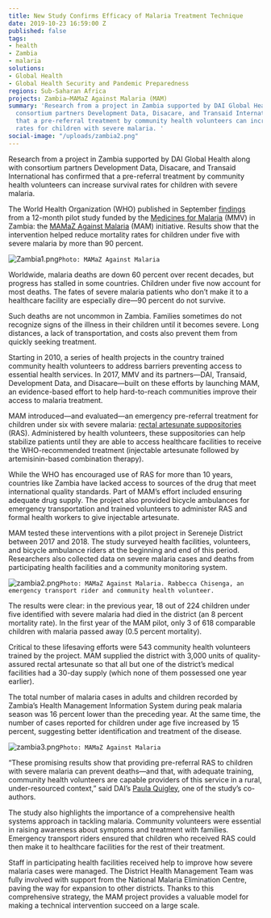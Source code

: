 ```yaml
---
title: New Study Confirms Efficacy of Malaria Treatment Technique
date: 2019-10-23 16:59:00 Z
published: false
tags:
- health
- Zambia
- malaria
solutions:
- Global Health
- Global Health Security and Pandemic Preparedness
regions: Sub-Saharan Africa
projects: Zambia—MAMaZ Against Malaria (MAM)
summary: 'Research from a project in Zambia supported by DAI Global Health along with
  consortium partners Development Data, Disacare, and Transaid International has confirmed
  that a pre-referral treatment by community health volunteers can increase survival
  rates for children with severe malaria. '
social-image: "/uploads/zambia2.png"
---
```


Research from a project in Zambia supported by DAI Global Health along with consortium partners Development Data, Disacare, and Transaid International has confirmed that a pre-referral treatment by community health volunteers can increase survival rates for children with severe malaria. 

The World Health Organization (WHO) published in September [findings](https://www.who.int/bulletin/online_first/BLT.19.231506.pdf) from a 12-month pilot study funded by the [Medicines for Malaria](https://www.mmv.org/) (MMV) in Zambia: the [MAMaZ Against Malaria](https://www.dai.com/our-work/projects/zambia-mamaz-against-malaria) (MAM) initiative. Results show that the intervention helped reduce mortality rates for children under five with severe malaria by more than 90 percent. 

![Zambia1.png](/uploads/Zambia1.png)`Photo: MAMaZ Against Malaria`

Worldwide, malaria deaths are down 60 percent over recent decades, but progress has stalled in some countries. Children under five now account for most deaths. The fates of severe malaria patients who don’t make it to a healthcare facility are especially dire—90 percent do not survive. 

Such deaths are not uncommon in Zambia. Families sometimes do not recognize signs of the illness in their children until it becomes severe. Long distances, a lack of transportation, and costs also prevent them from quickly seeking treatment. 

Starting in 2010, a series of health projects in the country trained community health volunteers to address barriers preventing access to essential health services. In 2017, MMV and its partners—DAI, Transaid, Development Data, and Disacare—built on these efforts by launching MAM, an evidence-based effort to help hard-to-reach communities improve their access to malaria treatment.
 
MAM introduced—and evaluated—an emergency pre-referral treatment for children under six with severe malaria: [rectal artesunate suppositories](https://www.mmv.org/access/products-projects/rectal-artesunate-ras) (RAS). Administered by health volunteers, these suppositories can help stabilize patients until they are able to access healthcare facilities to receive the WHO-recommended treatment (injectable artesunate followed by artemisinin-based combination therapy). 

While the WHO has encouraged use of RAS for more than 10 years, countries like Zambia have lacked access to sources of the drug that meet international quality standards. Part of MAM’s effort included ensuring adequate drug supply. The project also provided bicycle ambulances for emergency transportation and trained volunteers to administer RAS and formal health workers to give injectable artesunate. 

MAM tested these interventions with a pilot project in Sereneje District between 2017 and 2018. The study surveyed health facilities, volunteers, and bicycle ambulance riders at the beginning and end of this period. Researchers also collected data on severe malaria cases and deaths from participating health facilities and a community monitoring system. 

![zambia2.png](/uploads/zambia2.png)`Photo: MAMaZ Against Malaria. Rabbecca Chisenga, an emergency transport rider and community health volunteer.` 

The results were clear: in the previous year, 18 out of 224 children under five identified with severe malaria had died in the district (an 8 percent mortality rate). In the first year of the MAM pilot, only 3 of 618 comparable children with malaria passed away (0.5 percent mortality). 

Critical to these lifesaving efforts were 543 community health volunteers trained by the project. MAM supplied the district with 3,000 units of quality-assured rectal artesunate so that all but one of the district’s medical facilities had a 30-day supply (which none of them possessed one year earlier). 

The total number of malaria cases in adults and children recorded by Zambia’s Health Management Information System during peak malaria season was 16 percent lower than the preceding year. At the same time, the number of cases reported for children under age five increased by 15 percent, suggesting better identification and treatment of the disease.

![zambia3.png](/uploads/zambia3.png)`Photo: MAMaZ Against Malaria`

“These promising results show that providing pre-referral RAS to children with severe malaria can prevent deaths—and that, with adequate training, community health volunteers are capable providers of this service in a rural, under-resourced context,” said DAI’s [Paula Quigley](https://www.dai.com/who-we-are/our-team/paula-quigley), one of the study’s co-authors.
  
The study also highlights the importance of a comprehensive health systems approach in tackling malaria. Community volunteers were essential in raising awareness about symptoms and treatment with families. Emergency transport riders ensured that children who received RAS could then make it to healthcare facilities for the rest of their treatment.
 
Staff in participating health facilities received help to improve how severe malaria cases were managed. The District Health Management Team was fully involved with support from the National Malaria Elimination Centre, paving the way for expansion to other districts. Thanks to this comprehensive strategy, the MAM project provides a valuable model for making a technical intervention succeed on a large scale.  